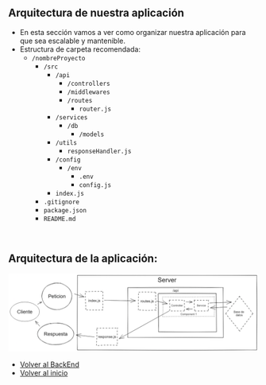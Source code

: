 ## Arquitectura de nuestra aplicación

- En esta sección vamos a ver como organizar nuestra aplicación para que sea escalable y mantenible.
- Estructura de carpeta recomendada:
  - `/nombreProyecto`
    - `/src`
      - `/api`
        - `/controllers`
        - `/middlewares`
        - `/routes`
          - `router.js`
      - `/services`
        - `/db`
            - `/models`
      - `/utils`
        - `responseHandler.js`
      - `/config`
        - `/env`
          - `.env`
          - `config.js`
      - `index.js`
    - `.gitignore`
    - `package.json`
    - `README.md`

<br>

## Arquitectura de la aplicación:

![img_2.png](img_2.png)

- [Volver al BackEnd](./Backend.md)
- [Volver al inicio](../../README.md)